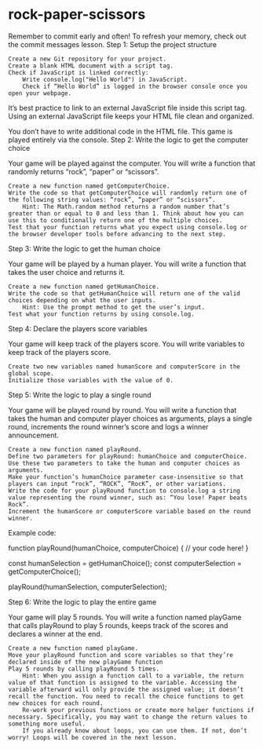 # rock-paper-scissors

Remember to commit early and often! To refresh your memory, check out the commit messages lesson.
Step 1: Setup the project structure

    Create a new Git repository for your project.
    Create a blank HTML document with a script tag.
    Check if JavaScript is linked correctly:
        Write console.log("Hello World") in JavaScript.
        Check if “Hello World” is logged in the browser console once you open your webpage.

It’s best practice to link to an external JavaScript file inside this script tag. Using an external JavaScript file keeps your HTML file clean and organized.

You don’t have to write additional code in the HTML file. This game is played entirely via the console.
Step 2: Write the logic to get the computer choice

Your game will be played against the computer. You will write a function that randomly returns “rock”, “paper” or “scissors”.

    Create a new function named getComputerChoice.
    Write the code so that getComputerChoice will randomly return one of the following string values: “rock”, “paper” or “scissors”.
        Hint: The Math.random method returns a random number that’s greater than or equal to 0 and less than 1. Think about how you can use this to conditionally return one of the multiple choices.
    Test that your function returns what you expect using console.log or the browser developer tools before advancing to the next step.

Step 3: Write the logic to get the human choice

Your game will be played by a human player. You will write a function that takes the user choice and returns it.

    Create a new function named getHumanChoice.
    Write the code so that getHumanChoice will return one of the valid choices depending on what the user inputs.
        Hint: Use the prompt method to get the user’s input.
    Test what your function returns by using console.log.

Step 4: Declare the players score variables

Your game will keep track of the players score. You will write variables to keep track of the players score.

    Create two new variables named humanScore and computerScore in the global scope.
    Initialize those variables with the value of 0.

Step 5: Write the logic to play a single round

Your game will be played round by round. You will write a function that takes the human and computer player choices as arguments, plays a single round, increments the round winner’s score and logs a winner announcement.

    Create a new function named playRound.
    Define two parameters for playRound: humanChoice and computerChoice. Use these two parameters to take the human and computer choices as arguments.
    Make your function’s humanChoice parameter case-insensitive so that players can input “rock”, “ROCK”, “RocK”, or other variations.
    Write the code for your playRound function to console.log a string value representing the round winner, such as: “You lose! Paper beats Rock”.
    Increment the humanScore or computerScore variable based on the round winner.

Example code:

function playRound(humanChoice, computerChoice) {
  // your code here!
}

const humanSelection = getHumanChoice();
const computerSelection = getComputerChoice();

playRound(humanSelection, computerSelection);

Step 6: Write the logic to play the entire game

Your game will play 5 rounds. You will write a function named playGame that calls playRound to play 5 rounds, keeps track of the scores and declares a winner at the end.

    Create a new function named playGame.
    Move your playRound function and score variables so that they’re declared inside of the new playGame function
    Play 5 rounds by calling playRound 5 times.
        Hint: When you assign a function call to a variable, the return value of that function is assigned to the variable. Accessing the variable afterward will only provide the assigned value; it doesn’t recall the function. You need to recall the choice functions to get new choices for each round.
        Re-work your previous functions or create more helper functions if necessary. Specifically, you may want to change the return values to something more useful.
        If you already know about loops, you can use them. If not, don’t worry! Loops will be covered in the next lesson.
